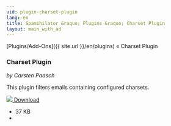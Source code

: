 ```yaml
---
uid: plugin-charset-plugin
lang: en
title: Spamihilator &raquo; Plugins &raquo; Charset Plugin
layout: main_with_ad
---
```


[Plugins/Add-Ons]({{ site.url }}/en/plugins) &laquo; Charset Plugin

### Charset Plugin

_by Carsten Paasch_

This plugin filters emails containing configured charsets.

<div class="downloadsection">
<a href="http://www.baxbex.de/spami.html" class="radius button left" id="download-button"><img src="{{site.url}}/images/download-arrow.png"> Download</a>
<ul id="download-notes">
<li>37 KB</li>
<li></li>
</ul>
</div>

